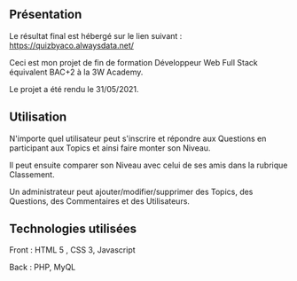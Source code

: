 ## Présentation

Le résultat final est hébergé sur le lien suivant : https://quizbyaco.alwaysdata.net/

Ceci est mon projet de fin de formation Développeur Web Full Stack équivalent BAC+2 à la 3W Academy.

Le projet a été rendu le 31/05/2021.

## Utilisation

N'importe quel utilisateur peut s'inscrire et répondre aux Questions en participant aux Topics et ainsi faire monter son Niveau.

Il peut ensuite comparer son Niveau avec celui de ses amis dans la rubrique Classement.

Un administrateur peut ajouter/modifier/supprimer des Topics, des Questions, des Commentaires et des Utilisateurs.

## Technologies utilisées

Front : HTML 5 , CSS 3, Javascript 

Back : PHP, MyQL
